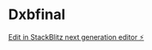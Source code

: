 # Dxbfinal

[Edit in StackBlitz next generation editor ⚡️](https://stackblitz.com/~/github.com/Mejessicah/Dxbfinal)